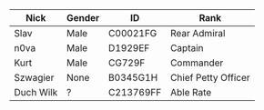 | Nick | Gender | ID | Rank |
| --- | --- | --- | --- |
| Slav | Male | C00021FG | Rear Admiral |
| n0va | Male | D1929EF | Captain |
| Kurt | Male | CG729F | Commander |
| Szwagier | None | B0345G1H | Chief Petty Officer |
| Duch Wilk | ? | C213769FF | Able Rate |
